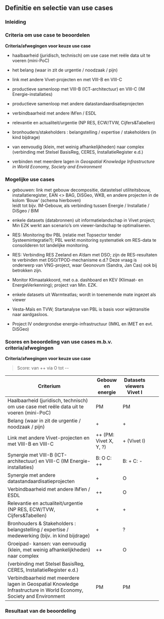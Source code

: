 Definitie en selectie van use cases
-----------------------------------

### Inleiding

### Criteria om use case te beoordelen

**Criteria/afwegingen voor keuze use case**

-   haalbaarheid (juridisch, technisch) om use case met reële data uit te voeren
    (mini-PoC)

-   het belang (waar in zit de urgentie / noodzaak / pijn)

-   link met andere Vivet-projecten en met VIII-B en VIII-C

-   productieve samenloop met VIII-B (ICT-architectuur) en VIII-C (IM
    Energie-installaties)

-   productieve samenloop met andere datastandaardisatieprojecten

-   verbindbaarheid met andere IM’en / ESDL

-   relevantie en actualiteit/urgentie (NP RES, ECW/TVW, Cijfers&Tabellen)

-   bronhouders/stakeholders : belangstelling / expertise / stakeholders (in
    kind bijdrage)

-   van eenvoudig (klein, met weinig afhankelijkheden) naar complex  
    (verbinding met Stelsel BasisReg, CERES, InstallatieRegister e.d.)

-   verbinden met meerdere lagen in *Geospatial Knowledge Infrastructure*  
    *in World Economy, Society and Environment*

### Mogelijke use cases

-   gebouwen: link met gebouw decompositie, datastelsel utiliteitsbouw,
    installatieregister, EAN \<\> BAG, DiSGeo, WKB, en andere projecten in de
    kolom ‘Bouw’ (schema hierboven)  
    leidt tot bijv. IM-Gebouw, als verbinding tussen Energie / Installatie /
    DiSgeo / BIM

-   enkele datasets (databronnen) uit informatielandschap in Vivet project; Min
    EZK werkt aan scenario’s om viewer-landschap te optimaliseren.

-   RES: Monitoring tbv PBL (relatie met Topsector tender Systeemintegratie?);
    PBL werkt monitoring systematiek om RES-data te consolideren tot landelijke
    monitoring.

-   RES: Verbinding RES Zeeland en A’dam met DSO; zijn de RES-resultaten te
    verbinden met DSO/TPOD-mechanisme e.d.? Deze vraag is onderwerp van
    VNG-project, waar Geonovum (Sandra, Jan Cas) ook bij betrokken zijn.

-   Monitor Klimaatakkoord, met o.a. dashboard en KEV (Klimaat- en
    EnergieVerkenning); project van Min. EZK.

-   enkele datasets uit Warmteatlas; wordt in toenemende mate ingezet als viewer

-   Vesta-Maïs en TVW; Startanalyse van PBL is basis voor wijktransitie naar
    aardgasloos.

-   Project IV ondergrondse energie-infrastructuur (IMKL en IMET en evt. DiSGeo)

### Scores en beoordeling van use cases m.b.v. criteria/afwegingen

**Criteria/afwegingen voor keuze use case**

>   Score: van ++ via O tot --

| **Criterium**                                                                                                                                       | **Gebouw en energie**   | **Datasets viewers Vivet I** |   |   |
|-----------------------------------------------------------------------------------------------------------------------------------------------------|-------------------------|------------------------------|---|---|
| Haalbaarheid (juridisch, technisch) om use case met reële data uit te voeren (mini-PoC)                                                             | PM                      | PM                           |   |   |
| Belang (waar in zit de urgentie / noodzaak / pijn)                                                                                                  | \+                      | \+                           |   |   |
| Link met andere Vivet-projecten en met VIII-B en VIII-C                                                                                             | \++ (PM: Vivet X, Y, ?) | \+ (Vivet I)                 |   |   |
| Synergie met VIII-B (ICT-architectuur) en VIII-C (IM Energie-installaties)                                                                          | B: O C: ++              | B: + C: -                    |   |   |
| Synergie met andere datastandaardisatieprojecten                                                                                                    | \+                      | O                            |   |   |
| Verbindbaarheid met andere IM’en / ESDL                                                                                                             | \++                     | O                            |   |   |
| Relevantie en actualiteit/urgentie (NP RES, ECW/TVW, Cijfers&Tabellen)                                                                              | \+                      | \+                           |   |   |
| Bronhouders & Stakeholders : belangstelling / expertise / medewerking (bijv. in kind bijdrage)                                                      | \+                      | ?                            |   |   |
| Groeipad- kansen: van eenvoudig (klein, met weinig afhankelijkheden) naar complex                                                                   | \++                     | O                            |   |   |
| (verbinding met Stelsel BasisReg, CERES, InstallatieRegister e.d.)                                                                                  |                         |                              |   |   |
| Verbindbaarheid met meerdere lagen in Geospatial Knowledge Infrastructure in World Economy, Society and Environment                                 | PM                      | PM                           |   |   |

### Resultaat van de beoordeling
